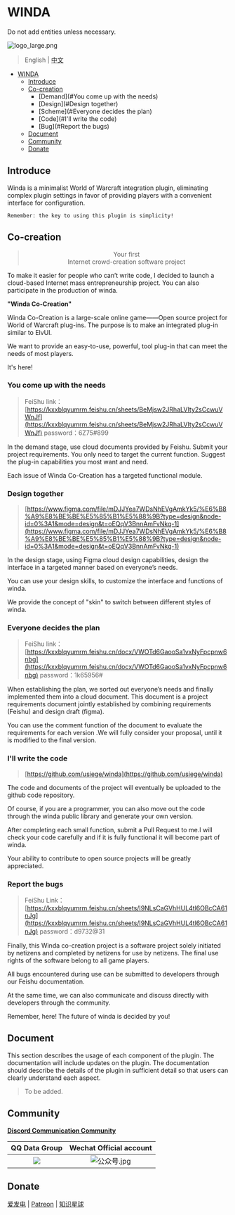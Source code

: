 # WINDA

Do not add entities unless necessary.

![logo_large.png](https://s2.loli.net/2023/12/16/zDYNgrMXfFyHqZc.png)

> English | [中文](./README-ZH.md)

<!-- TOC -->

- [WINDA](#winda)
    - [Introduce](#introduce)
    - [Co-creation](#co-creation)
    	- [Demand](#You come up with the needs)
    	- [Design](#Design together)
    	- [Scheme](#Everyone decides the plan)
    	- [Code](#I'll write the code)
    	- [Bug](#Report the bugs)
    - [Document](#document)
    - [Community](#community)
    - [Donate](#donate)

<!-- /TOC -->

## Introduce

Winda is a minimalist World of Warcraft integration plugin, eliminating complex plugin settings in favor of providing players with a convenient interface for configuration. 

```
Remember: the key to using this plugin is simplicity!
```

## Co-creation
> <center>  Your first
> <center> Internet crowd-creation software project

To make it easier for people who can’t write code, I decided to launch a cloud-based Internet mass entrepreneurship project. You can also participate in the production of winda.

**"Winda Co-Creation"**

Winda Co-Creation is a large-scale online game——Open source project for World of Warcraft plug-ins. The purpose is to make an integrated plug-in similar to ElvUI.

We want to provide an easy-to-use, powerful, tool plug-in that can meet the needs of most players.

It's here!

### You come up with the needs

> FeiShu link：[https://kxxblqyumrm.feishu.cn/sheets/BeMjsw2JRhaLVIty2sCcwuVWnJf](https://kxxblqyumrm.feishu.cn/sheets/BeMjsw2JRhaLVIty2sCcwuVWnJf)   password：6Z75#899

In the demand stage, use cloud documents provided by Feishu. Submit your project requirements. You only need to target the current function. Suggest the plug-in capabilities you most want and need.

Each issue of Winda Co-Creation has a targeted functional module.

### Design together

> [https://www.figma.com/file/mDJJYea7WDsNhEVgAmkYk5/%E6%B8%A9%E8%BE%BE%E5%85%B1%E5%88%9B?type=design&node-id=0%3A1&mode=design&t=oEQqV3BnnAmFvNkq-1](https://www.figma.com/file/mDJJYea7WDsNhEVgAmkYk5/%E6%B8%A9%E8%BE%BE%E5%85%B1%E5%88%9B?type=design&node-id=0%3A1&mode=design&t=oEQqV3BnnAmFvNkq-1)

In the design stage, using Figma cloud design capabilities, design the interface in a targeted manner based on everyone’s needs.

You can use your design skills, to customize the interface and functions of winda.

We provide the concept of "skin" to switch between different styles of winda.

### Everyone decides the plan

> FeiShu link：[https://kxxblqyumrm.feishu.cn/docx/VWOTd6GaooSa1vxNyFpcpnw6nbg](https://kxxblqyumrm.feishu.cn/docx/VWOTd6GaooSa1vxNyFpcpnw6nbg)  password：1k65956#

When establishing the plan, we sorted out everyone’s needs and finally implemented them into a cloud document. This document is a project requirements document jointly established by combining requirements (Feishu) and design draft (figma).

You can use the comment function of the document to evaluate the requirements for each version .We will fully consider your proposal, until it is modified to the final version.

### I'll write the code

> [https://github.com/usiege/winda](https://github.com/usiege/winda)

The code and documents of the project will eventually be uploaded to the github code repository.

Of course, if you are a programmer, you can also move out the code through the winda public library and generate your own version.

After completing each small function, submit a Pull Request to me.I will check your code carefully and if it is fully functional it will become part of winda.

Your ability to contribute to open source projects will be greatly appreciated.

### Report the bugs

> FeiShu Link：[https://kxxblqyumrm.feishu.cn/sheets/I9NLsCaGVhHUL4tl6OBcCA61nJg](https://kxxblqyumrm.feishu.cn/sheets/I9NLsCaGVhHUL4tl6OBcCA61nJg)   password：d9732@31

Finally, this Winda co-creation project is a software project solely initiated by netizens and completed by netizens for use by netizens. The final use rights of the software belong to all game players. 

All bugs encountered during use can be submitted to developers through our Feishu documentation.

At the same time, we can also communicate and discuss directly with developers through the community.

Remember, here! The future of winda is decided by you!

## Document

This section describes the usage of each component of the plugin. The documentation will include updates on the plugin. The documentation should describe the details of the plugin in sufficient detail so that users can clearly understand each aspect.

> To be added.

## Community

[**Discord Communication Community**](https://discord.gg/udyzz9hj)


|QQ Data Group|Wechat Official account|
|:-:|:-:|
|![](https://s2.loli.net/2023/12/16/pFWr9GdoH6ZRLej.png)|![公众号.jpg](https://s2.loli.net/2023/12/16/xqgcvB6dew389RC.jpg)|

## Donate

[爱发电](https://afdian.net/@windwhispered) | [Patreon](https://www.patreon.com/hearwinds) | [知识星球](https://wx.zsxq.com/dweb2/index/group/28855118214111)
